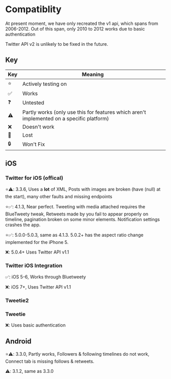 # Compatiblity
At present moment, we have only recreated the v1 api, which spans from 2006-2012. Out of this span, only 2010 to 2012 works due to basic authentication

Twitter API v2 is unlikely to be fixed in the future.

## Key
 Key| Meaning |
|---| ------- |
| ⭐ | Actively testing on |
| ✅ | Works |
| ❓ | Untested
| ⚠️ | Partly works (only use this for features which aren't implemented on a specific platform) |
| ❌ | Doesn't work |
| 💾 | Lost |
| 🔒 | Won't Fix |

## iOS

### Twitter for iOS (offical)

⭐⚠️: 3.3.6, Uses a **lot** of XML, Posts with images are broken (have (null) at the start), many other faults and missing endpoints

⭐✅: 4.1.3, Near perfect. Tweeting with media attached requires the BlueTweety tweak, Retweets made by you fail to appear properly on timeline, pagination broken on some minor elements. Notification settings crashes the app.

⭐✅: 5.0.0-5.0.3, same as 4.1.3. 5.0.2+ has the aspect ratio change implemented for the iPhone 5.

❌: 5.0.4+ Uses Twitter API v1.1

### Twitter iOS Integration

✅: iOS 5-6, Works through Bluetweety

❌: iOS 7+, Uses Twitter API v1.1

### Tweetie2

### Tweetie
❌: Uses basic authentication

## Android
⭐⚠️: 3.3.0, Partly works, Followers & following timelines do not work, Connect tab is missing follows & retweets.

⚠️: 3.1.2, same as 3.3.0
